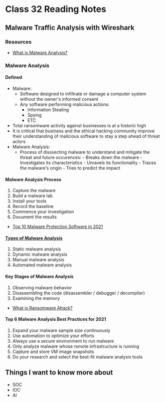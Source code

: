# Class 32 Reading Notes

## Malware Traffic Analysis with Wireshark

### Resources

- [What is Malware Analysis?](https://www.toolbox.com/security/data-security/articles/what-is-malware-analysis-definition-types-stages-best-practices/)

### Malware Analysis

#### Defined

- Malware:
  - Software designed to infiltrate or damage a computer system without the owner's informed consent
  - Any software performing malicious actions:
    - Information Stealing
    - Spying
    - ETC
- Total ransomware activity against businesses is at a historic high
- It is critical that business and the ethical hacking community improve their understanding of malicious software to stay a step ahead of threat actors
- Malware Analysis:
  - Process of disssecting malware to understand and mitigate the threat and future occurences:
        - Breaks down the malware
        - Investigates its characteristics
        - Unravels its functionality
        - Traces the malware's origin
        - Tries to predict the impact

#### Malware Analysis Process

1. Capture the malware
2. Build a malware lab
3. Install your tools
4. Record the baseline
5. Commence your investigation
6. Document the results

- [Top 10 Malware Protection Software in 2021](https://www.spiceworks.com/security/data-security/articles/top-10-malware-protection-software-2020/)

#### [Types of Malware Analysis](https://pimages.toolbox.com/wp-content/uploads/2020/11/19071537/Malware-analysis-1024x624.png)

1. Static malware analysis
2. Dynamic malware analysis
3. Manual malware analysis
4. Automated malware analysis

#### Key Stages of Malware Analysis

1. Observing malware behavior
2. Disassembling the code (disassembler / debugger / decomplier)
3. Examining the memory

- [What is Ransomware Attack?](https://www.spiceworks.com/security/vulnerability-management/articles/what-is-a-ransomware-attack/)

#### Top 6 Malware Analysis Best Practices for 2021

1. Expand your malware sample size continuously
2. Use automation to optimize your efforts
3. Always use a secure environment to run malware
4. Only analyze malware whose remote infrastructure is running
5. Capture and store VM image snapshots
6. Do your research and select the best-fit malware analysis tools

## Things I want to know more about

- SOC
- IOC
- AI
